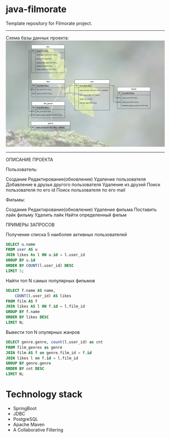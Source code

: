 # java-filmorate

Template repository for Filmorate project.

-----
Схема базы данных проекта:
![](./diagramms/db_scheme.drawio.png)

---
ОПИСАНИЕ ПРОЕКТА

Пользователь:

Создание
Редактирование(обновление)
Удаление пользователя
Добавление в друзья другого пользователя
Удаление из друзей
Поиск пользователя по его id
Поиск пользователя по его mail

Фильмы:

Создание
Редактирование(обновление)
Удаление фильма
Поставить лайк фильму
Удалить лайк
Найти определенный фильм


ПРИМЕРЫ ЗАПРОСОВ

Получение списка 5 наиболее активных пользователей

```sql
SELECT u.name
FROM user AS u 
JOIN likes As l ON u.id = l.user_id
GROUP BY u.id
ORDER BY COUNT(l.user_id) DESC
LIMIT 5;
```

Найти топ N самых популярных фильмов

```sql
SELECT f.name AS name,
    COUNT(l.user_id) AS likes
FROM film AS f
JOIN likes AS l ON f.id = l.film_id
GROUP BY f.name
ORDER BY likes DESC
LIMIT N;
```

Вывести топ N опулярных жанров

```sql
SELECT genre.genre, count(l.user_id) as cnt
FROM film_genres as genre
JOIN film AS f on genre.film_id = f.id
JOIN likes l on f.id = l.film_id
GROUP BY genre.genre
ORDER BY cnt DESC
LIMIT N;
```

# Technology stack
* SpringBoot
* JDBC
* PostgreSQL
* Apache Maven
* A Collaborative Filtering

